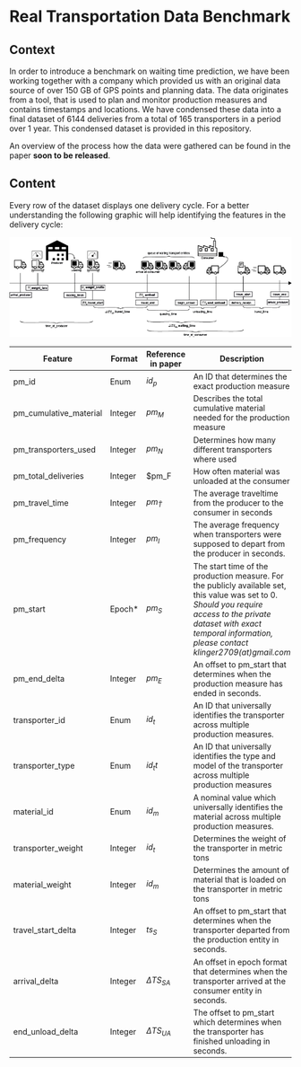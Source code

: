 # Real Transportation Data Benchmark

## Context

In order to introduce a benchmark on waiting time prediction, we have been working together with a company which provided us with an original data source of over 150 GB of GPS points and planning data. 
The data originates from a tool, that is used to plan and monitor production measures and contains timestamps and locations. We have condensed these data into a final dataset of 6144 deliveries from a total of 165 transporters in a period over 1 year. This condensed dataset is provided in this repository.

An overview of the process how the data were gathered can be found in the paper **soon to be released**.


## Content

Every row of the dataset displays one delivery cycle. For a better understanding the following graphic will help identifying the features in the delivery cycle:

![One Delivery cycle: Loading and unloading process of one transporter](./images/realistic_data_timestamps.png)


| Feature                | Format  | Reference in paper | Description                                                                                                                                                                                                                    |
| ---------------------- | ------- | ------------------ | ------------------------------------------------------------------------------------------------------------------------------------------------------------------------------------------------------------------------------ |
| pm_id                  | Enum    | $id_p$             | An ID that determines the exact production measure                                                                                                                                                                             |
| pm_cumulative_material | Integer | $pm_M$             | Describes the total cumulative material needed for the production measure                                                                                                                                                      |
| pm_transporters_used   | Integer | $pm_N$             | Determines how many different transporters where used                                                                                                                                                                          |
| pm_total_deliveries    | Integer | $pm_F              | How often material was unloaded at the consumer                                                                                                                                                                                |
| pm_travel_time         | Integer | $pm_{\bar{T}}$     | The average traveltime from the producer to the consumer in seconds                                                                                                                                                            |
| pm_frequency           | Integer | $pm_I$             | The average frequency when transporters were supposed to depart from the producer in seconds.                                                                                                                                  |
| pm_start               | Epoch*  | $pm_S$             | The start time of the production measure. For the publicly available set, this value was set to 0. *Should you require access to the private dataset with exact temporal information, please contact klinger2709(at)gmail.com* |
| pm_end_delta           | Integer | $pm_E$             | An offset to pm_start that determines when the production measure has ended in seconds.                                                                                                                                        |
| transporter_id         | Enum    | $id_t$             | An ID that universally identifies the transporter across multiple production measures.                                                                                                                                         |
| transporter_type       | Enum    | $id_tt$            | An ID that universally identifies the type and model of the transporter across multiple production measures                                                                                                                    |
| material_id            | Enum    | $id_m$             | A nominal value which universally identifies the material across multiple production measures.                                                                                                                                 |
| transporter_weight     | Integer | $id_t$             | Determines the weight of the transporter in metric tons                                                                                                                                                                        |
| material_weight        | Integer | $id_m$             | Determines the amount of material that is loaded on the transporter in metric tons                                                                                                                                             |
| travel_start_delta     | Integer | $ts_S$             | An offset to pm_start that determines when the transporter departed from the production entity in seconds.                                                                                                                     |
| arrival_delta          | Integer | $\Delta{}TS_{SA}$  | An offset in epoch format that determines when the transporter arrived at the consumer entity in seconds.                                                                                                                      |
| end_unload_delta       | Integer | $\Delta{}TS_{UA}$  | The offset to pm_start which determines when the transporter has finished unloading in seconds.                                                                                                                                |
